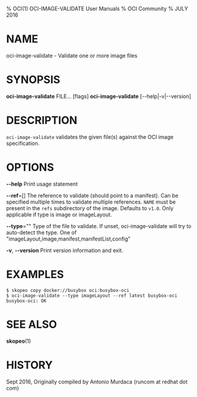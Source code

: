 % OCI(1) OCI-IMAGE-VALIDATE User Manuals
% OCI Community
% JULY 2016
# NAME
oci-image-validate \- Validate one or more image files

# SYNOPSIS
**oci-image-validate** FILE... [flags]
**oci-image-validate** [--help|-v|--version]

# DESCRIPTION
`oci-image-validate` validates the given file(s) against the OCI image specification.


# OPTIONS
**--help**
  Print usage statement

**--ref**=[]
  The reference to validate (should point to a manifest).
  Can be specified multiple times to validate multiple references.
  `NAME` must be present in the `refs` subdirectory of the image.
  Defaults to `v1.0`.
  Only applicable if type is image or imageLayout.

**--type**=""
  Type of the file to validate. If unset, oci-image-validate will try to auto-detect the type. One of "imageLayout,image,manifest,manifestList,config"

**-v**, **--version**
  Print version information and exit.

# EXAMPLES
```
$ skopeo copy docker://busybox oci:busybox-oci
$ oci-image-validate --type imageLayout --ref latest busybox-oci
busybox-oci: OK
```

# SEE ALSO
**skopeo**(1)

# HISTORY
Sept 2016, Originally compiled by Antonio Murdaca (runcom at redhat dot com)
